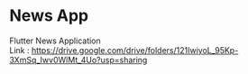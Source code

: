# News App
 Flutter News Application 
<br>
Link : https://drive.google.com/drive/folders/121IwiyoL_95Kp-3XmSq_Iwv0WlMt_4Uo?usp=sharing
